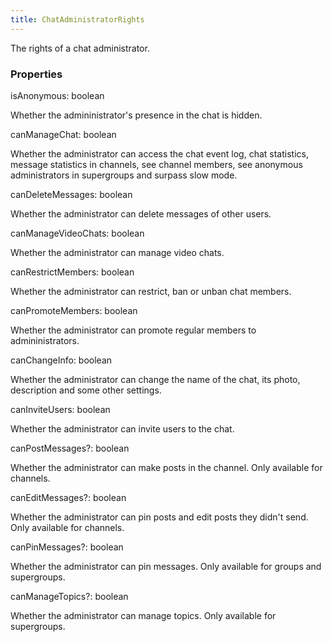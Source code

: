 ```yaml
---
title: ChatAdministratorRights
---
```


The rights of a chat administrator.

### Properties

<div class="flex flex-col gap-3"><div><div class="flex gap-2"><div class="font-mono p" id="p_isAnonymous" data-anchor><span class="font-bold">isAnonymous</span><span class="opacity-50">:</span> <span>boolean</span></div></div><div class="pl-3"><div class="no-margin">

Whether the admininistrator's presence in the chat is hidden.

</div></div></div><div><div class="flex gap-2"><div class="font-mono p" id="p_canManageChat" data-anchor><span class="font-bold">canManageChat</span><span class="opacity-50">:</span> <span>boolean</span></div></div><div class="pl-3"><div class="no-margin">

Whether the administrator can access the chat event log, chat statistics, message statistics in channels, see channel members, see anonymous administrators in supergroups and surpass slow mode.

</div></div></div><div><div class="flex gap-2"><div class="font-mono p" id="p_canDeleteMessages" data-anchor><span class="font-bold">canDeleteMessages</span><span class="opacity-50">:</span> <span>boolean</span></div></div><div class="pl-3"><div class="no-margin">

Whether the administrator can delete messages of other users.

</div></div></div><div><div class="flex gap-2"><div class="font-mono p" id="p_canManageVideoChats" data-anchor><span class="font-bold">canManageVideoChats</span><span class="opacity-50">:</span> <span>boolean</span></div></div><div class="pl-3"><div class="no-margin">

Whether the administrator can manage video chats.

</div></div></div><div><div class="flex gap-2"><div class="font-mono p" id="p_canRestrictMembers" data-anchor><span class="font-bold">canRestrictMembers</span><span class="opacity-50">:</span> <span>boolean</span></div></div><div class="pl-3"><div class="no-margin">

Whether the administrator can restrict, ban or unban chat members.

</div></div></div><div><div class="flex gap-2"><div class="font-mono p" id="p_canPromoteMembers" data-anchor><span class="font-bold">canPromoteMembers</span><span class="opacity-50">:</span> <span>boolean</span></div></div><div class="pl-3"><div class="no-margin">

Whether the administrator can promote regular members to admininistrators.

</div></div></div><div><div class="flex gap-2"><div class="font-mono p" id="p_canChangeInfo" data-anchor><span class="font-bold">canChangeInfo</span><span class="opacity-50">:</span> <span>boolean</span></div></div><div class="pl-3"><div class="no-margin">

Whether the administrator can change the name of the chat, its photo, description and some other settings.

</div></div></div><div><div class="flex gap-2"><div class="font-mono p" id="p_canInviteUsers" data-anchor><span class="font-bold">canInviteUsers</span><span class="opacity-50">:</span> <span>boolean</span></div></div><div class="pl-3"><div class="no-margin">

Whether the administrator can invite users to the chat.

</div></div></div><div><div class="flex gap-2"><div class="font-mono p" id="p_canPostMessages" data-anchor><span class="font-bold">canPostMessages</span><span class="opacity-50"><span title="Optional" class="cursor-help">?</span>:</span> <span>boolean</span></div></div><div class="pl-3"><div class="no-margin">

Whether the administrator can make posts in the channel. Only available for channels.

</div></div></div><div><div class="flex gap-2"><div class="font-mono p" id="p_canEditMessages" data-anchor><span class="font-bold">canEditMessages</span><span class="opacity-50"><span title="Optional" class="cursor-help">?</span>:</span> <span>boolean</span></div></div><div class="pl-3"><div class="no-margin">

Whether the administrator can pin posts and edit posts they didn't send. Only available for channels.

</div></div></div><div><div class="flex gap-2"><div class="font-mono p" id="p_canPinMessages" data-anchor><span class="font-bold">canPinMessages</span><span class="opacity-50"><span title="Optional" class="cursor-help">?</span>:</span> <span>boolean</span></div></div><div class="pl-3"><div class="no-margin">

Whether the administrator can pin messages. Only available for groups and supergroups.

</div></div></div><div><div class="flex gap-2"><div class="font-mono p" id="p_canManageTopics" data-anchor><span class="font-bold">canManageTopics</span><span class="opacity-50"><span title="Optional" class="cursor-help">?</span>:</span> <span>boolean</span></div></div><div class="pl-3"><div class="no-margin">

Whether the administrator can manage topics. Only available for supergroups.

</div></div></div></div>

